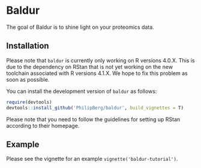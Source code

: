 
# Baldur
The goal of Baldur is to shine light on your proteomics data.

## Installation
Please note that `baldur` is currently only working on R versions 4.0.X.
This is due to the dependency on RStan that is not yet working on the new toolchain associated with R versions 4.1.X.
We hope to fix this problem as soon as possible.

You can install the development version of `baldur` as follows:
``` r
require(devtools)
devtools::install_github('PhilipBerg/baldur', build_vignettes = T)
```

Please note that you need to follow the guidelines for setting up RStan according to their homepage.

## Example

Please see the vignette for an example `vignette('baldur-tutorial')`.
